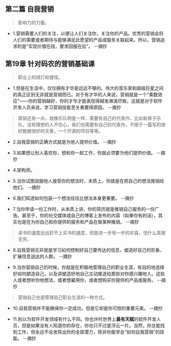 ## 第二篇 自我营销

>影响力的力量。

- 1.营销需要人们的关注，以便让人们关注你，关注你的产品。优秀的营销会将人们的需要或者期待与能够满足此愿望的产品或服务关联起来。所以，营销追求的是“实现价值在线，要求回报在后”。 --摘抄

## 第19章 针对码农的营销基础课

>职业上的绿灯和捷径。

- 1.但是在生活中，仅仅拥有才华是远远不够的。伟大的音乐家和超级巨星之间的真正区别无非就是营销而已。对于有才华的人来说，营销就是一个“乘数效应”——你的营销越好，你的才华才能表现得越发淋漓尽致。这就是对于软件开发人员来说，学习营销技能至关重要得原因。 --摘抄

>营销还有一点，就像乐队明星一样，需要有自己的代表作，比如新裤子乐队，没有理想的人不伤心，我们也需要有自己的代表作，不限于一篇写的很好数据很好的文章，一个开源的项目等等。

- 2.自我营销的正确方式就是为他人提供价值。 --摘抄

- 3.如果想让别人喜欢你，想和你一起工作，你就必须要为他们提供价值。 --摘抄

- 4.架构师。

- 5.当你试图说服他人接受你的想法时，本质上，你就是在把自己的想法推销给他们。 --摘抄

- 6.我们知道如何包装一个想法往往比想法本身更重要。 --摘抄

- 7.当你申请一份工作时，从本质上讲，你的简历就是推销自己服务的一份广告。甚至于，你的社交媒体或自己的博客上发布的内容（如果你有的话），其实也是在为你自己和你提供的服务和产品在做某种推销。 --摘抄

>读书的速度远远赶不上买书的速度，但是进一步有一步的欢喜，怕什么真理无穷。

- 8.自我营销无非就是学习如何控制好自己要传达的信息，塑造好自己的形象，扩展信息送达的人群。 --摘抄

- 9.当你营销自己的时候，你就是在积极地管理自己的职业生涯，有目的地选择好如何塑造自己，以及讲塑造好地自己主动推送给那些对你感兴趣地人。这些人或者想听你地想法，或者想雇用你，或者想购买你提供的产品或服务。 --摘抄

>营销自己也是管理自己职业生涯的一种方式。

- 10.自我营销并不能确保你一定成功，但是它却是你可控的重要元素。 --摘抄

- 11.别以为软件开发领域有什么不同。你也许时世界上**最有天赋**的软件开发人员，但是如果没有人知道你的存在，你也只不过是浮云一片。当然，你总能找到工作，但永远不会发挥出你的全部潜力，除非你能学会“如何自我营销”的技能。 --摘抄

